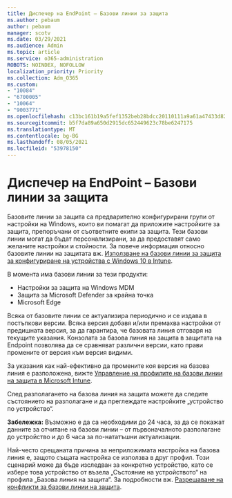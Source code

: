 ```yaml
---
title: Диспечер на EndPoint – Базови линии за защита
ms.author: pebaum
author: pebaum
manager: scotv
ms.date: 03/29/2021
ms.audience: Admin
ms.topic: article
ms.service: o365-administration
ROBOTS: NOINDEX, NOFOLLOW
localization_priority: Priority
ms.collection: Adm_O365
ms.custom:
- "10084"
- "6700005"
- "10064"
- "9003771"
ms.openlocfilehash: c13bc161b19a5fef1352beb28bdcc20110111a9a61a47433d82e1e69aff7f88d
ms.sourcegitcommit: b5f7da89a650d2915dc652449623c78be6247175
ms.translationtype: MT
ms.contentlocale: bg-BG
ms.lasthandoff: 08/05/2021
ms.locfileid: "53978150"
---
```

# <a name="endpoint-manager---security-baselines"></a>Диспечер на EndPoint – Базови линии за защита

Базовите линии за защита са предварително конфигурирани групи от настройки на Windows, които ви помагат да приложите настройките за защита, препоръчани от съответните екипи за защита. Тези базови линии могат да бъдат персонализирани, за да предоставят само желаните настройки и стойности. За повече информация относно базовите линии на защитата вж. [Използване на базови линии за защита за конфигуриране на устройства с Windows 10 в Intune](https://docs.microsoft.com/mem/intune/protect/security-baselines).

В момента има базови линии за тези продукти:

- Настройки за защита на Windows MDM
- Защита за Microsoft Defender за крайна точка
- Microsoft Edge

Всяка от базовите линии се актуализира периодично и се издава в постъпкови версии. Всяка версия добавя и/или премахва настройки от предишната версия, за да гарантира, че базовата линия отговаря на текущите указания. Конзолата за базова линия на защита в защитата на Endpoint позволява да се сравняват различни версии, като прави промените от версия към версия видими.

За указания как най-ефективно да промените коя версия на базова линия е разположена, вижте [Управление на профилите на базови линии на защита в Microsoft Intune](https://docs.microsoft.com/mem/intune/protect/security-baselines-configure).

След разполагането на базова линия на защита можете да следите състоянието на разполагане и да преглеждате настройките „устройство по устройство“.

**Забележка:** Възможно е да са необходими до 24 часа, за да се покажат данните за отчитане на базови линии – от първоначалното разполагане до устройство и до 6 часа за по-нататъшни актуализации. 

Най-често срещаната причина за неприложимата настройка на базова линия е, защото същата настройка се използва в друг профил. Този сценарий може да бъде изследван за конкретно устройство, като се избере това устройство от възела „Състояние на устройството“ на профила „Базова линия на защита“. За подробности вж. [Разрешаване на конфликти за базови линии на защита](https://docs.microsoft.com/mem/intune/protect/security-baselines-monitor#resolve-conflicts-for-security-baselines).